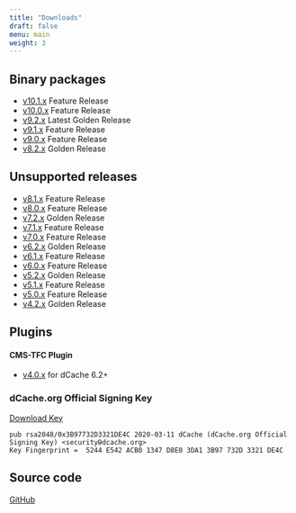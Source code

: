 ```yaml
---
title: "Downloads"
draft: false
menu: main
weight: 3
---
```


## Binary packages

- [v10.1.x](release-10-1/)
    Feature Release
- [v10.0.x](release-10-0/)
    Feature Release
- [v9.2.x](release-9-2/)
    Latest Golden Release
- [v9.1.x](release-9-1/)
    Feature Release
- [v9.0.x](release-9-0/)
    Feature Release
- [v8.2.x](release-8-2/)
    Golden Release

## Unsupported releases

- [v8.1.x](release-8-1/)
    Feature Release
- [v8.0.x](release-8-0/)
    Feature Release
- [v7.2.x](release-7-2/)
    Golden Release
- [v7.1.x](release-7-1/)
    Feature Release
- [v7.0.x](release-7-0/)
    Feature Release
- [v6.2.x](release-6-2/)
    Golden Release
- [v6.1.x](release-6-1/)
    Feature Release
- [v6.0.x](release-6-0/)
    Feature Release
- [v5.2.x](release-5-2/)
    Golden Release
- [v5.1.x](release-5-1/)
    Feature Release
- [v5.0.x](release-5-0/)
    Feature Release
- [v4.2.x](release-4-2/)
    Golden Release

## Plugins

#### CMS-TFC Plugin

- [v4.0.x](https://dcache.org/old/downloads/1.9/repo/xrootd4j-cms-plugin/xrootd4j-cms-plugin-4.0.4-1.noarch.rpm)
    for dCache 6.2+

### dCache.org Official Signing Key

[Download Key](/RPM-GPG-KEY-dcache-org-signing-key)

```
pub rsa2048/0x3B97732D3321DE4C 2020-03-11 dCache (dCache.org Official Signing Key) <securityԹdcache.org>
Key Fingerprint =  5244 E542 ACB0 1347 D8E0 3DA1 3B97 732D 3321 DE4C
```

## Source code

[GitHub](https://github.com/dCache)
